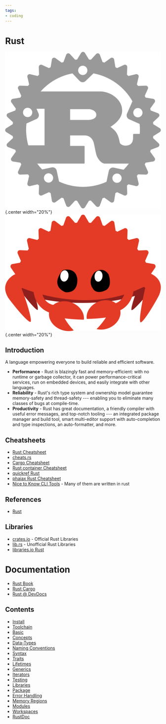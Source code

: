 ```yaml
---
tags:
- coding
---
```

# Rust
![](img/logo.svg){.center width="20%"}
<br>
![](img/rustacean.svg){.center width="20%"}


## Introduction

A language empowering everyone to build reliable and efficient software.

- **Performance** - Rust is blazingly fast and memory-efficient: with no runtime or garbage collector, it can power performance-critical services, run on embedded devices, and easily integrate with other languages.
- **Reliability** - Rust's rich type system and ownership model guarantee memory-safety and thread-safety --- enabling you to eliminate many classes of bugs at compile-time.
- **Productivity** - Rust has great documentation, a friendly compiler with useful error messages, and top-notch tooling --- an integrated package manager and build tool, smart multi-editor support with auto-completion and type inspections, an auto-formatter, and more.

## Cheatsheets

- [Rust Cheatsheet](docs/rust-cheatsheet.pdf)
- [cheats.rs](https://cheats.rs)
- [Cargo Cheatsheet](docs/cargo-cheatsheet.pdf)
- [Rust container Cheatsheet](docs/rust_container-cheatsheet.pdf)
- [quickref Rust](https://quickref.me/rust)
- [phaiax Rust Cheatsheet](https://phaiax.github.io/rust-cheatsheet/)
- [Nice to Know CLI Tools](../../os/linux/commandline/nicetoknow.md) - Many of them are written in rust

## References

- [Rust](https://www.rust-lang.org)

## Libraries

- [crates.io](https://crates.io) - Official Rust Libraries
- [lib.rs](https://lib.rs) - Unofficial Rust Libraries
- [libraries.io Rust](https://libraries.io/languages/Rust)

# Documentation

- [Rust Book](https://doc.rust-lang.org/book/)
- [Rust Cargo](https://doc.rust-lang.org/cargo)
- [Rust @ DevDocs](https://devdocs.io/rust/)

## Contents

- [Install](install.md)
- [Toolchain](toolchain.md)
- [Basic](basic.md)
- [Concepts](concepts.md)
- [Data-Types](data_types.md)
- [Naming Conventions](naming-convention.md)
- [Syntax](syntax.md)
- [Traits](traits.md)
- [Lifetimes](lifetimes.md)
- [Generics](generics.md)
- [Iterators](iterators.md)
- [Testing](testing.md)
- [Libraries](libraries.md)
- [Package](package.md)
- [Error Handling](error_handling.md)
- [Memory Regions](memory_regions.md)
- [Modules](modules.md)
- [Workspaces](workspaces.md)
- [RustDoc](rustdoc.md)
